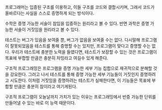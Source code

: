 프로그래머는 입증된 구조를 이용하고, 이들 구조를 코드와 결합시키며, 그래서 코드가 올바르다는 사실을 스스로 증명하게 되는 방식이다.

수학은 증명 가능한 서술이 참임을 입증하는 원리라고 볼 수  있다. 반면 과학은 증명 가능한 서술이 거짓임을 원리라고 볼 수 있다.

테스트는 버그가 있음을 보여줄 뿐, 버그가 없음을 보여줄 수는 없다. 다시말해 프로그램이 잘못되었음을 테스트를 통해 증명할 수는 있지만, 프로그램이 맞다고 증명할 수는 없다. 우리가 테스트에 충분한 노력을 들였다면, 테스트가 보장할 수 있는 것은 프로그램이 목표에 부합할 만큼은 충분히 차밍라고 여길수 있게 해준다.

구조적 프로그래밍은 프로그램을 증명 가능한 세부 기능 집합으로 재귀적으로 분해할 것을 강요한다. 그러고 나서 테스트를 통해 증명 가능한 세부 기능들이 거짓인지 증명하려고 시도한다. 이처럼 거짓임을 증명하려는 테스트가 실패한다면, 이 기능들은 목표에 부합할 만큼은 충분히 참이라고 여기게된다.

구조적 프로그램이 오늘날까지 가치가 있는 이유는 프로그래밍에서 반증 가능한 단위를 만들어낼 수 있는 바로 이 능력 때문이다.